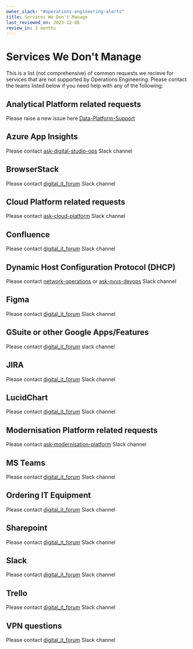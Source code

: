 ```yaml
---
owner_slack: "#operations-engineering-alerts"
title: Services We Don't Manage
last_reviewed_on: 2023-12-06
review_in: 3 months
---
```


# Services We Don't Manage

This is a list (not comprehensive) of common requests we recieve for services that are not supported by Operations Engineering. Please contact the teams listed below if you need help with any of the following:

## Analytical Platform related requests

Please raise a new issue here [Data-Platform-Support](https://github.com/ministryofjustice/data-platform-support/issues/new/choose)

## Azure App Insights

Please contact [ask-digital-studio-ops](https://moj.enterprise.slack.com/archives/C6D94J81E) Slack channel

## BrowserStack

Please contact [digital_it_forum](https://moj.enterprise.slack.com/archives/C0282GUGKL7) Slack channel

## Cloud Platform related requests

Please contact [ask-cloud-platform](https://moj.enterprise.slack.com/archives/C57UPMZLY) Slack channel

## Confluence

Please contact [digital_it_forum](https://moj.enterprise.slack.com/archives/C0282GUGKL7) Slack channel

## Dynamic Host Configuration Protocol (DHCP)

Please contact [network-operations](https://moj.enterprise.slack.com/archives/C01CLTGTXT7) or [ask-nvvs-devops](https://moj.enterprise.slack.com/archives/C026AFE617T) Slack channel

## Figma

Please contact [digital_it_forum](https://moj.enterprise.slack.com/archives/C0282GUGKL7) Slack channel

## GSuite or other Google Apps/Features

Please contact [digital_it_forum](https://moj.enterprise.slack.com/archives/C0282GUGKL7) slack channel

## JIRA

Please contact [digital_it_forum](https://moj.enterprise.slack.com/archives/C0282GUGKL7) Slack channel

## LucidChart

Please contact [digital_it_forum](https://moj.enterprise.slack.com/archives/C0282GUGKL7) Slack channel

## Modernisation Platform related requests

Please contact [ask-modernisation-platform](https://moj.enterprise.slack.com/archives/C01A7QK5VM1) Slack channel

## MS Teams

Please contact [digital_it_forum](https://moj.enterprise.slack.com/archives/C0282GUGKL7) Slack channel

## Ordering IT Equipment

Please contact [digital_it_forum](https://moj.enterprise.slack.com/archives/C0282GUGKL7) Slack channel

## Sharepoint

Please contact [digital_it_forum](https://moj.enterprise.slack.com/archives/C0282GUGKL7) Slack channel

## Slack

Please contact [digital_it_forum](https://moj.enterprise.slack.com/archives/C0282GUGKL7) Slack channel

## Trello

Please contact [digital_it_forum](https://moj.enterprise.slack.com/archives/C0282GUGKL7) Slack channel

## VPN questions

Please contact [digital_it_forum](https://moj.enterprise.slack.com/archives/C0282GUGKL7) Slack channel
